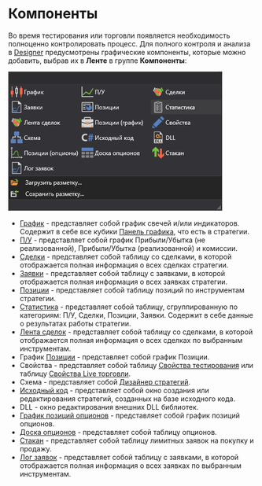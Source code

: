 # Компоненты

Во время тестирования или торговли появляется необходимость полноценно контролировать процесс. Для полного контроля и анализа в [Designer](Designer.md) предусмотрены графические компоненты, которые можно добавить, выбрав их в **Ленте** в группе **Компоненты**:

![Designer Components](../images/Designer_Components.png)

- [График](Designer_Chart.md) \- представляет собой график свечей и\/или индикаторов. Содержит в себе все кубики [Панель графика](Designer_Panel_graphics.md), что есть в стратегии.
- [П\/У](Designer_Panel_Market_depth.md) \- представляет собой график Прибыли\/Убытка (не реализованной), Прибыли\/Убытка (реализованной) и комиссии.
- [Сделки](Designer_Trades.md) \- представляет собой таблицу со сделками, в которой отображается полная информация о всех сделках стратегии. 
- [Заявки](Designer_Orders.md) \- представляет собой таблицу с заявками, в которой отображается полная информация о всех заявках стратегии.
- [Позиции](Designer_Chart_Position.md) \- представляет собой таблицу позиций по инструментам стратегии.
- [Статистика](Designer_Statistics.md) \- представляет собой таблицу, сгруппированную по категориям: П\/У, Сделки,  Позиции, Заявки. Содержит в себе данные о результатах работы стратегии.
- [Лента сделок](Designer_Tape_Trades.md) \- представляет собой таблицу со сделками, в которой отображается полная информация о всех сделках по выбранным инструментам.
- График [Позиции](Designer_Chart_Position.md) \- представляет собой график Позиции.
- Свойства \- представляет собой таблицу [Свойства тестирования](Designer_Properties_emulation.md) или таблицу [Свойства Live торговли](Designer_Properties_Live.md).
- Схема \- представляет собой [Дизайнер стратегий](Designer_Designer_schemes_strategies_and_component_elements.md).
- [Исходный код](Designer_Creation_element_containing_source_code.md) \- представляет собой окно создания или редактирования стратегий, созданных на базе исходного кода.
- DLL \- окно редактирования внешних DLL библиотек.
- [График позиций опционов](Designer_Graph_options_positions.md) \- представляет собой график позиций опционов.
- [Доска опционов](Designer_Options_Board.md) \- представляет собой таблицу опционов.
- [Стакан](Designer_Depth_Panel2.md) \- представляет собой таблицу лимитных заявок на покупку и продажу.
- [Лог заявок](Terminal_orderlog.md) \- представляет собой таблицу с заявками, в которой отображается полная информация о всех заявках по выбранным инструментам.
